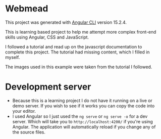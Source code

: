# Webmead

This project was generated with [Angular CLI](https://github.com/angular/angular-cli) version 15.2.4.

This is learning based project to help me attempt more complex front-end skills using Angular, CSS and JavaScript.

I followed a tutorial and read up on the javascript documentation to complete this project. The tutorial had missing content, which I filled in myself. 

The images used in this example were taken from the tutorial I followed. 

# Development server
- Because this is a learning project I do not have it running on a live or demo server. If you wish to see if it works you can copy the code into your editor. 
- I used Angular so I just used the `ng serve` or `ng serve -o` for a dev server. Which will take you to `http://localhost:4200/` if you're using Angular. The application will automatically reload if you change any of the source files.
